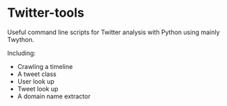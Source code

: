 # Twitter-tools
Useful command line scripts for Twitter analysis with Python using mainly Twython. 

Including: 
- Crawling a timeline
- A tweet class
- User look up
- Tweet look up
- A domain name extractor
